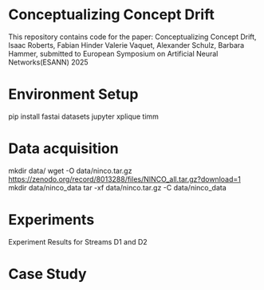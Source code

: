 # Conceptualizing Concept Drift
This repository contains code for the paper:  Conceptualizing Concept Drift, Isaac Roberts, Fabian Hinder Valerie Vaquet, Alexander Schulz, Barbara Hammer, submitted to European Symposium on Artificial Neural Networks(ESANN) 2025

# Environment Setup
pip install fastai datasets jupyter xplique timm

# Data acquisition
mkdir data/
wget -O data/ninco.tar.gz https://zenodo.org/record/8013288/files/NINCO_all.tar.gz?download=1
mkdir data/ninco_data
tar -xf data/ninco.tar.gz -C data/ninco_data

# Experiments
Experiment Results for Streams D1 and D2

# Case Study 

